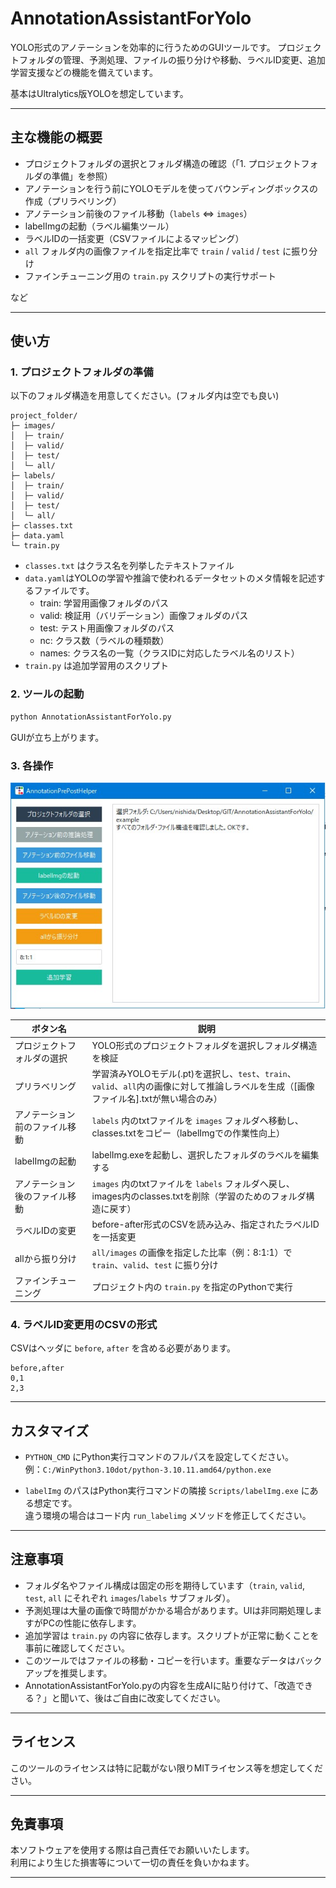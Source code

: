 # AnnotationAssistantForYolo

YOLO形式のアノテーションを効率的に行うためのGUIツールです。
プロジェクトフォルダの管理、予測処理、ファイルの振り分けや移動、ラベルID変更、追加学習支援などの機能を備えています。

基本はUltralytics版YOLOを想定しています。

---

## 主な機能の概要

* プロジェクトフォルダの選択とフォルダ構造の確認（「1. プロジェクトフォルダの準備」を参照）
* アノテーションを行う前にYOLOモデルを使ってバウンディングボックスの作成（プリラベリング）
* アノテーション前後のファイル移動（`labels` ⇔ `images`）
* labelImgの起動（ラベル編集ツール）
* ラベルIDの一括変更（CSVファイルによるマッピング）
* `all` フォルダ内の画像ファイルを指定比率で `train` / `valid` / `test` に振り分け
* ファインチューニング用の `train.py` スクリプトの実行サポート

など

---

## 使い方

### 1. プロジェクトフォルダの準備

以下のフォルダ構造を用意してください。(フォルダ内は空でも良い)


```
project_folder/
├─ images/
│  ├─ train/
│  ├─ valid/
│  ├─ test/
│  └─ all/
├─ labels/
│  ├─ train/
│  ├─ valid/
│  ├─ test/
│  └─ all/
├─ classes.txt
├─ data.yaml
└─ train.py
```

* `classes.txt` はクラス名を列挙したテキストファイル
* `data.yaml`はYOLOの学習や推論で使われるデータセットのメタ情報を記述するファイルです。
  - train: 学習用画像フォルダのパス  
  - valid: 検証用（バリデーション）画像フォルダのパス  
  - test: テスト用画像フォルダのパス  
  - nc: クラス数（ラベルの種類数）  
  - names: クラス名の一覧（クラスIDに対応したラベル名のリスト）
* `train.py` は追加学習用のスクリプト

### 2. ツールの起動

```bash
python AnnotationAssistantForYolo.py
```

GUIが立ち上がります。  

### 3. 各操作

![画面の説明](https://raw.githubusercontent.com/WAKU-TAKE-A/AnnotationAssistantForYolo/refs/heads/main/screenshot01.jpg)

| ボタン名                  | 説明                                                          |
|---------------------------|---------------------------------------------------------------|
| プロジェクトフォルダの選択 | YOLO形式のプロジェクトフォルダを選択しフォルダ構造を検証          |
| プリラベリング            | 学習済みYOLOモデル(.pt)を選択し、`test`、`train`、`valid`、`all`内の画像に対して推論しラベルを生成（[画像ファイル名].txtが無い場合のみ） |
| アノテーション前のファイル移動 | `labels` 内のtxtファイルを `images` フォルダへ移動し、classes.txtをコピー（labelImgでの作業性向上）    |
| labelImgの起動               | labelImg.exeを起動し、選択したフォルダのラベルを編集する              |
| アノテーション後のファイル移動 | `images` 内のtxtファイルを `labels` フォルダへ戻し、images内のclasses.txtを削除（学習のためのフォルダ構造に戻す） |
| ラベルIDの変更                | before-after形式のCSVを読み込み、指定されたラベルIDを一括変更             |
| allから振り分け               | `all/images` の画像を指定した比率（例：8:1:1）で `train`、`valid`、`test` に振り分け |
| ファインチューニング           | プロジェクト内の `train.py` を指定のPythonで実行                    |

### 4. ラベルID変更用のCSVの形式

CSVはヘッダに `before`, `after` を含める必要があります。

```csv
before,after
0,1
2,3
```

---

## カスタマイズ

- `PYTHON_CMD` にPython実行コマンドのフルパスを設定してください。  
  例：`C:/WinPython3.10dot/python-3.10.11.amd64/python.exe` 

- `labelImg` のパスはPython実行コマンドの隣接 `Scripts/labelImg.exe` にある想定です。  
  違う環境の場合はコード内 `run_labelimg` メソッドを修正してください。

---

## 注意事項

- フォルダ名やファイル構成は固定の形を期待しています（`train`, `valid`, `test`, `all` にそれぞれ `images`/`labels` サブフォルダ）。  
- 予測処理は大量の画像で時間がかかる場合があります。UIは非同期処理しますがPCの性能に依存します。  
- 追加学習は `train.py` の内容に依存します。スクリプトが正常に動くことを事前に確認してください。  
- このツールではファイルの移動・コピーを行います。重要なデータはバックアップを推奨します。
- AnnotationAssistantForYolo.pyの内容を生成AIに貼り付けて、「改造できる？」と聞いて、後はご自由に改変してください。

---

## ライセンス

このツールのライセンスは特に記載がない限りMITライセンス等を想定してください。  

---

## 免責事項

本ソフトウェアを使用する際は自己責任でお願いいたします。  
利用により生じた損害等について一切の責任を負いかねます。

---

